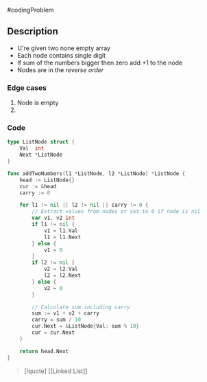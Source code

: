 #codingProblem
## Description


- U're given two none empty array 
- Each node contains single digit 
- If sum of the numbers bigger then zero add +1 to the node 
- Nodes are in the *reverse order*
### Edge cases


1. Node is empty 
2. 

### Code 


```go 
type ListNode struct {
	Val  int
	Next *ListNode
}

func addTwoNumbers(l1 *ListNode, l2 *ListNode) *ListNode {
    head := ListNode{}
    cur := &head
    carry := 0

    for l1 != nil || l2 != nil || carry != 0 {
        // Extract values from nodes or set to 0 if node is nil
        var v1, v2 int
        if l1 != nil {
            v1 = l1.Val
            l1 = l1.Next
        } else {
            v1 = 0
        }
        if l2 != nil {
            v2 = l2.Val
            l2 = l2.Next
        } else {
            v2 = 0
        }

        // Calculate sum including carry
        sum := v1 + v2 + carry
        carry = sum / 10
        cur.Next = &ListNode{Val: sum % 10}
        cur = cur.Next
    }

    return head.Next
}


```


>[!quote] [[Linked List]] 